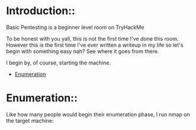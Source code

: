 # Introduction::
Basic Pentesting is a beginner level room on TryHackMe

To be honest with you yall, this is not the first time I've done this room. However this is the first time I've ever written a writeup in my life so let's begin with something easy nah? See where it goes from there.

I begin by, of course, starting the machine.


 * [Enumeration](#Enumeration)
# Enumeration::

Like how many people would begin their enumeration phase, I run nmap on the target machine:
